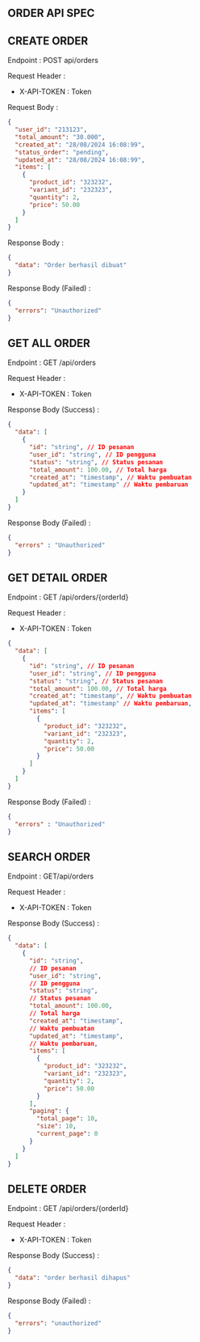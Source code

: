 ## ORDER API SPEC

## CREATE ORDER

Endpoint : POST api/orders

Request Header : 

- X-API-TOKEN : Token

Request Body :

```json
{
  "user_id": "213123",
  "total_amount": "30.000",
  "created_at": "28/08/2024 16:08:99",
  "status_order": "pending",
  "updated_at": "28/08/2024 16:08:99",
  "items": [
    {
      "product_id": "323232",
      "variant_id": "232323",
      "quantity": 2,
      "price": 50.00
    }
  ]
}
```

Response Body :

```json
{
  "data": "Order berhasil dibuat"
}
```

Response Body (Failed) :

```json
{
  "errors": "Unauthorized"
}
```

## GET ALL ORDER

Endpoint : GET /api/orders

Request Header : 

- X-API-TOKEN : Token

Response Body (Success) :

```json
{
  "data": [
    {
      "id": "string", // ID pesanan
      "user_id": "string", // ID pengguna
      "status": "string", // Status pesanan
      "total_amount": 100.00, // Total harga
      "created_at": "timestamp", // Waktu pembuatan
      "updated_at": "timestamp" // Waktu pembaruan
    }
  ]
}
```

Response Body (Failed) :

```json
{
  "errors" : "Unauthorized"
}
```

## GET DETAIL ORDER

Endpoint : GET /api/orders/{orderId}

Request Header :

- X-API-TOKEN : Token

```json
{
  "data": [
    {
      "id": "string", // ID pesanan
      "user_id": "string", // ID pengguna
      "status": "string", // Status pesanan
      "total_amount": 100.00, // Total harga
      "created_at": "timestamp", // Waktu pembuatan
      "updated_at": "timestamp" // Waktu pembaruan,
      "items": [
        {
          "product_id": "323232",
          "variant_id": "232323",
          "quantity": 2,
          "price": 50.00
        }
      ]
    }
  ]
}
```

Response Body (Failed) :

```json
{
  "errors" : "Unauthorized"
}
```

## SEARCH ORDER 

Endpoint : GET/api/orders

Request Header :

- X-API-TOKEN : Token

Response Body (Success) :

```json
{
  "data": [
    {
      "id": "string",
      // ID pesanan
      "user_id": "string",
      // ID pengguna
      "status": "string",
      // Status pesanan
      "total_amount": 100.00,
      // Total harga
      "created_at": "timestamp",
      // Waktu pembuatan
      "updated_at": "timestamp",
      // Waktu pembaruan,
      "items": [
        {
          "product_id": "323232",
          "variant_id": "232323",
          "quantity": 2,
          "price": 50.00
        }
      ],
      "paging": {
        "total_page": 10,
        "size": 10,
        "current_page": 0
      }
    }
  ]
}
```

## DELETE ORDER

Endpoint : GET /api/orders/{orderId}

Request Header :

- X-API-TOKEN : Token

Response Body (Success) :

```json
{
  "data": "order berhasil dihapus"
}
```

Response Body (Failed) :

```json
{
  "errors": "unauthorized"
}
```